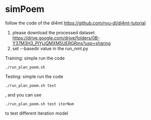 # simPoem
follow the code of the dl4mt https://github.com/nyu-dl/dl4mt-tutorial
1. please download the processed dataset: https://drive.google.com/drive/folders/0B-Y37M3H3_PlYjJQMXM5UERGRms?usp=sharing
2. set --basedir value in the run_nmt.py

Training:
simple run the code 
```
./run_plan_poem.sh
```
Testing:
simple run the code 
```
./run_plan_poem.sh test
```
, and you can use 
```
./run_plan_poem.sh test iterNum 
```
to test different iteration model